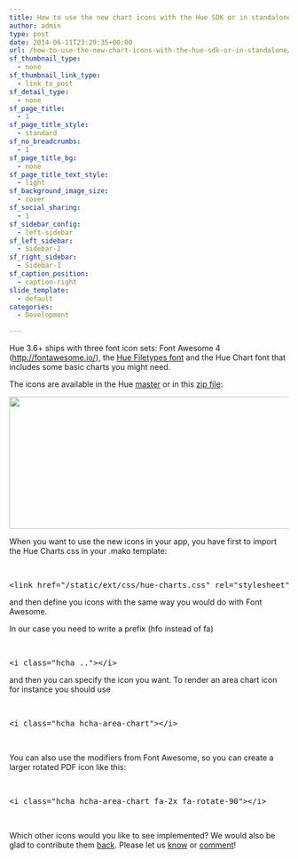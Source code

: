 ```yaml
---
title: How to use the new chart icons with the Hue SDK or in standalone
author: admin
type: post
date: 2014-06-11T23:29:35+00:00
url: /how-to-use-the-new-chart-icons-with-the-hue-sdk-or-in-standalone/
sf_thumbnail_type:
  - none
sf_thumbnail_link_type:
  - link_to_post
sf_detail_type:
  - none
sf_page_title:
  - 1
sf_page_title_style:
  - standard
sf_no_breadcrumbs:
  - 1
sf_page_title_bg:
  - none
sf_page_title_text_style:
  - light
sf_background_image_size:
  - cover
sf_social_sharing:
  - 1
sf_sidebar_config:
  - left-sidebar
sf_left_sidebar:
  - Sidebar-2
sf_right_sidebar:
  - Sidebar-1
sf_caption_position:
  - caption-right
slide_template:
  - default
categories:
  - Development

---
```

<p id="docs-internal-guid-2d78f639-4c29-7375-9428-f6c418c4470f">
  <span>Hue 3.6+ ships with three font icon sets: Font Awesome 4 (</span><a href="http://fontawesome.io/">http://fontawesome.io/</a><span>), the <a href="https://gethue.com/?p=408">Hue Filetypes font</a> and the Hue Chart font that includes some basic charts you might need.</span>
</p>

The icons are available in the Hue [master][1] or in this [zip file][2]:

<img src="https://cdn.gethue.com/uploads/2014/06/Screenshot-2014-03-31-13.12.38.png" width="733" height="238" class="alignnone" />

When you want to use the new icons in your app, you have first to import the Hue Charts css in your .mako template:

&nbsp;

<pre class="code">&lt;link href="/static/ext/css/hue-charts.css" rel="stylesheet"&gt;</pre>

and then define you icons with the same way you would do with Font Awesome.

<span>In our case you need to write a prefix (</span><span>hfo</span> <span>instead of </span><span>fa)</span>

&nbsp;

<pre class="code">&lt;i class="hcha .."&gt;&lt;/i&gt;</pre>

and then you can specify the icon you want. To render an area chart icon for instance you should use

&nbsp;

<pre class="code">&lt;i class="hcha hcha-area-chart"&gt;&lt;/i&gt;</pre>

&nbsp;

<span>You can also use the modifiers from Font Awesome, so you can create a larger rotated PDF icon like this:</span>

&nbsp;

<pre class="code">&lt;i class="hcha hcha-area-chart fa-2x fa-rotate-90"&gt;&lt;/i&gt;</pre>

&nbsp;

<span>Which other icons would you like to see implemented? We would also be glad to contribute them </span>[<span>back</span>][2]<span>. Please let us </span>[<span>know</span>][3] <span>or </span>[<span>comment</span>][4]<span>!</span>

&nbsp;

 [1]: https://github.com/cloudera/hue
 [2]: https://cdn.gethue.com/downloads/HueCharts.zip
 [3]: http://groups.google.com/a/cloudera.org/group/hue-user
 [4]: https://twitter.com/gethue
